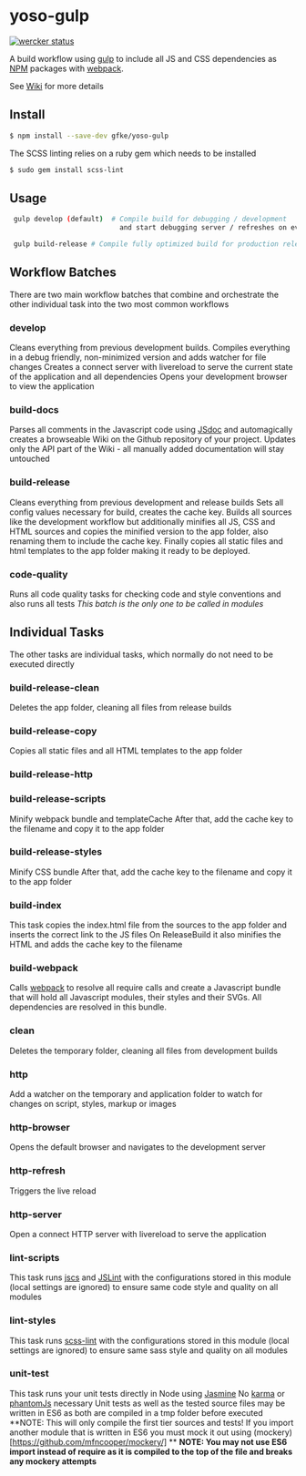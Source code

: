 # yoso-gulp
    
[![wercker status](https://app.wercker.com/status/485cf3266d13ef7c814aaa13fdd357f9/m "wercker status")](https://app.wercker.com/project/bykey/485cf3266d13ef7c814aaa13fdd357f9)
    
A build workflow using [gulp](http://gulpjs.com/) to include all JS and CSS dependencies as [NPM](https://www.npmjs.com/) 
packages with [webpack](http://webpack.github.io/).

See [Wiki](https://github.com/gfke/yoso-gulp/wiki) for more details

## Install
```bash
$ npm install --save-dev gfke/yoso-gulp
```
The SCSS linting relies on a ruby gem which needs to be installed
```bash
$ sudo gem install scss-lint
```

## Usage
```bash
 gulp develop (default)  # Compile build for debugging / development 
                           and start debugging server / refreshes on every code change
```

```bash
 gulp build-release # Compile fully optimized build for production release
```

## Workflow Batches
There are two main workflow batches that combine and orchestrate 
the other individual task into the two most common workflows

### develop
Cleans everything from previous development builds.
Compiles everything in a debug friendly, 
non-minimized version and adds watcher for file changes
Creates a connect server with livereload to serve the current state of the application and all dependencies
Opens your development browser to view the application

### build-docs
Parses all comments in the Javascript code using [JSdoc](http://usejsdoc.org/) and
automagically creates a browseable Wiki on the Github repository of your project.
Updates only the API part of the Wiki - all manually added documentation will stay untouched

### build-release
Cleans everything from previous development and release builds
Sets all config values necessary for build, creates the cache key.
Builds all sources like the development workflow but additionally minifies all JS, CSS and HTML sources
 and copies the minified version to the app folder, also renaming them to include the cache key.
Finally copies all static files and html templates to the app folder making it ready to be deployed.

### code-quality
Runs all code quality tasks for checking code and style conventions and also runs all tests
*This batch is the only one to be called in modules*

## Individual Tasks
The other tasks are individual tasks, which normally do not need to be executed directly

### build-release-clean
Deletes the app folder, cleaning all files from release builds

### build-release-copy
Copies all static files and all HTML templates to the app folder

### build-release-http

### build-release-scripts
Minify webpack bundle and templateCache
After that, add the cache key to the filename and copy it to the app folder

### build-release-styles
Minify CSS bundle 
After that, add the cache key to the filename and copy it to the app folder

### build-index
This task copies the index.html file from the sources to the app folder
and inserts the correct link to the JS files
On ReleaseBuild it also minifies the HTML and adds the cache key to the filename

### build-webpack
Calls [webpack](http://webpack.github.io/) to resolve all require calls and create a Javascript bundle
that will hold all Javascript modules, their styles and their SVGs.
All dependencies are resolved in this bundle.

### clean
Deletes the temporary folder, cleaning all files from development builds

### http
Add a watcher on the temporary and application folder to watch for changes on script, styles, markup or images

### http-browser
Opens the default browser and navigates to the development server

### http-refresh
Triggers the live reload

### http-server
Open a connect HTTP server with livereload to serve the application

### lint-scripts
This task runs [jscs](http://jscs.info/) and [JSLint](http://jslint.com/) with the configurations stored
in this module (local settings are ignored) to ensure same code style and quality on all modules

### lint-styles
This task runs [scss-lint](https://github.com/causes/scss-lint) with the configurations stored
in this module (local settings are ignored) to ensure same sass style and quality on all modules

### unit-test
This task runs your unit tests directly in Node using [Jasmine](http://jasmine.github.io/)
No [karma](http://karma-runner.github.io) or [phantomJs](http://phantomjs.org/) necessary
Unit tests as well as the tested source files may be written in ES6 as both are compiled in a tmp
folder before executed
**NOTE: This will only compile the first tier sources and tests! If you import another module that is written in ES6 you must mock it out using (mockery)[https://github.com/mfncooper/mockery/] **
**NOTE: You may not use ES6 __import__ instead of __require__ as it is compiled to the top of the file and breaks any mockery attempts**
